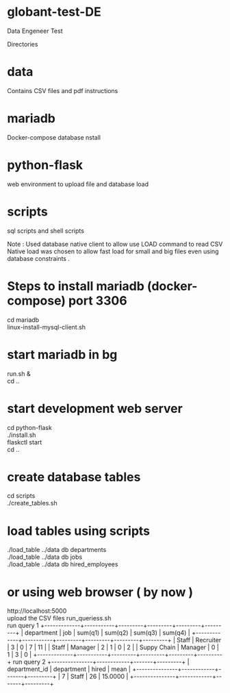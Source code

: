 # globant-test-DE
Data Engeneer Test 

Directories  

# data 
   Contains CSV files and pdf instructions  	
# mariadb 
   Docker-compose database nstall 
# python-flask 
   web environment to upload file and database load 
# scripts 
   sql scripts and shell scripts 

Note : Used database native client to allow use LOAD command to read CSV 
Native load was chosen to allow fast load for small and big files even using database constraints . 

# Steps to install mariadb (docker-compose) port 3306 
cd mariadb<br>
linux-install-mysql-client.sh<br>

# start mariadb in bg 
run.sh & <br>
cd .. <br>
# start development web server  
cd python-flask <br>
./install.sh <br>
flaskctl start <br>
cd .. <br>
# create database tables 
cd scripts <br>
./create_tables.sh <br>

# load tables using scripts 
./load_table ../data db departments<br>
./load_table ../data db jobs<br>
./load_table ../data db hired_employees<br>

# or using  web browser ( by now ) 

http://localhost:5000<br>
upload the CSV files 
run_queriess.sh<br>
run query 1
+-------------+-----------+---------+---------+---------+---------+
| department  | job       | sum(q1) | sum(q2) | sum(q3) | sum(q4) |
+-------------+-----------+---------+---------+---------+---------+
| Staff       | Recruiter |       3 |       0 |       7 |      11 |
| Staff       | Manager   |       2 |       1 |       0 |       2 |
| Suppy Chain | Manager   |       0 |       1 |       3 |       0 |
+-------------+-----------+---------+---------+---------+---------+
run query 2
+---------------+------------+-------+---------+
| department_id | department | hired | mean    |
+---------------+------------+-------+---------+
|             7 | Staff      |    26 | 15.0000 |
+---------------+------------+-------+---------+



